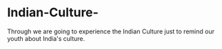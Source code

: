 # Indian-Culture-
Through we are  going to experience the Indian Culture just to remind our youth about India's culture.
